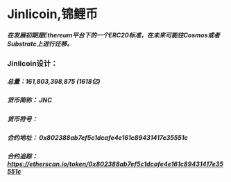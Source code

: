 # Jinlicoin,锦鲤币

##### 在发展初期是Ethereum平台下的一个ERC20标准，在未来可能往Cosmos或者Substrate上进行迁移。
### Jinlicoin设计：
##### 总量：161,803,398,875 (1618亿)
##### 货币简称： JNC
##### 货币符号： 
##### 合约地址： 0x802388ab7ef5c1dcafe4e161c89431417e35551c
##### 合约追踪： https://etherscan.io/token/0x802388ab7ef5c1dcafe4e161c89431417e35551c
